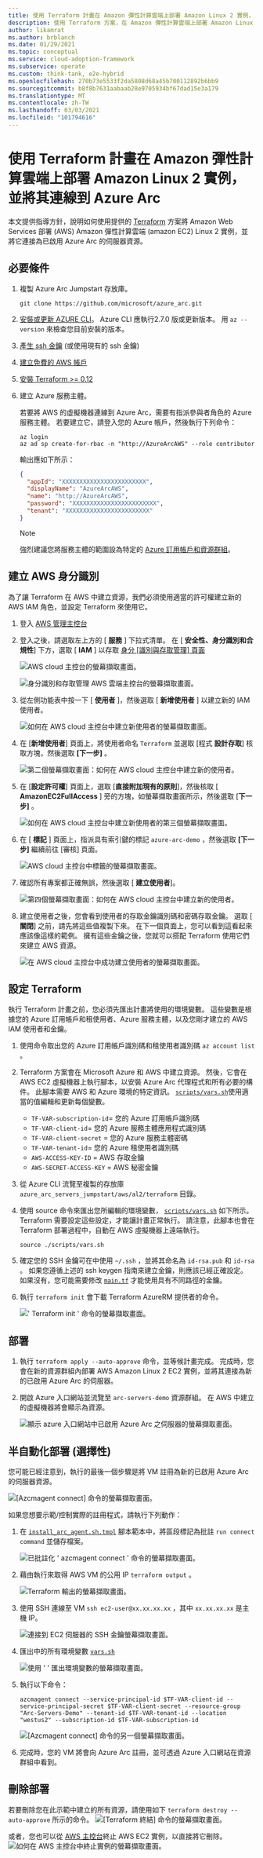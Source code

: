 ```yaml
---
title: 使用 Terraform 計畫在 Amazon 彈性計算雲端上部署 Amazon Linux 2 實例，並將其連線到 Azure Arc
description: 使用 Terraform 方案，在 Amazon 彈性計算雲端上部署 Amazon Linux 2 實例，並將其連線到 Azure Arc。
author: likamrat
ms.author: brblanch
ms.date: 01/29/2021
ms.topic: conceptual
ms.service: cloud-adoption-framework
ms.subservice: operate
ms.custom: think-tank, e2e-hybrid
ms.openlocfilehash: 270b73e5533f2da5808d68a45b700112892b6bb9
ms.sourcegitcommit: b8f8b7631aabaab28e9705934bf67dad15e3a179
ms.translationtype: MT
ms.contentlocale: zh-TW
ms.lasthandoff: 03/03/2021
ms.locfileid: "101794616"
---
```

# <a name="use-a-terraform-plan-to-deploy-an-amazon-linux-2-instance-on-amazon-elastic-compute-cloud-and-connect-it-to-azure-arc"></a>使用 Terraform 計畫在 Amazon 彈性計算雲端上部署 Amazon Linux 2 實例，並將其連線到 Azure Arc

本文提供指導方針，說明如何使用提供的 [Terraform](https://www.terraform.io/) 方案將 Amazon Web Services 部署 (AWS) Amazon 彈性計算雲端 (amazon EC2) Linux 2 實例，並將它連接為已啟用 Azure Arc 的伺服器資源。

## <a name="prerequisites"></a>必要條件

1. 複製 Azure Arc Jumpstart 存放庫。

    ```console
    git clone https://github.com/microsoft/azure_arc.git
    ```

2. [安裝或更新 AZURE CLI](/cli/azure/install-azure-cli)。 Azure CLI 應執行2.7.0 版或更新版本。 用 `az --version` 來檢查您目前安裝的版本。

3. [產生 ssh 金鑰](https://help.github.com/articles/generating-a-new-ssh-key-and-adding-it-to-the-ssh-agent/) (或使用現有的 ssh 金鑰) 

4. [建立免費的 AWS 帳戶](https://aws.amazon.com/premiumsupport/knowledge-center/create-and-activate-aws-account/)

5. [安裝 Terraform >= 0.12](https://learn.hashicorp.com/tutorials/terraform/install-cli)

6. 建立 Azure 服務主體。

    若要將 AWS 的虛擬機器連線到 Azure Arc，需要有指派參與者角色的 Azure 服務主體。 若要建立它，請登入您的 Azure 帳戶，然後執行下列命令：

    ```console
    az login
    az ad sp create-for-rbac -n "http://AzureArcAWS" --role contributor
    ```

    輸出應如下所示：

    ```json
    {
      "appId": "XXXXXXXXXXXXXXXXXXXXXXXX",
      "displayName": "AzureArcAWS",
      "name": "http://AzureArcAWS",
      "password": "XXXXXXXXXXXXXXXXXXXXXXXX",
      "tenant": "XXXXXXXXXXXXXXXXXXXXXXXX"
    }
    ```

    > [!NOTE]
    > 強烈建議您將服務主體的範圍設為特定的 [Azure 訂用帳戶和資源群組](/cli/azure/ad/sp)。

## <a name="create-an-aws-identity"></a>建立 AWS 身分識別

為了讓 Terraform 在 AWS 中建立資源，我們必須使用適當的許可權建立新的 AWS IAM 角色，並設定 Terraform 來使用它。

1. 登入 [AWS 管理主控台](https://console.aws.amazon.com/console/home)

2. 登入之後，請選取左上方的 [ **服務** ] 下拉式清單。 在 [ **安全性、身分識別和合規性**] 下方，選取 [ **IAM** ] 以存取 [身分 [識別與存取管理] 頁面](https://console.aws.amazon.com/iam/home)

    ![AWS cloud 主控台的螢幕擷取畫面。](./media/aws-terraform-al2/al2-aws-console.png)

    ![身分識別和存取管理 AWS 雲端主控台的螢幕擷取畫面。](./media/aws-terraform-al2/al2-aws-iam.png)

3. 從左側功能表中按一下 [ **使用者** ]，然後選取 [ **新增使用者** ] 以建立新的 IAM 使用者。

    ![如何在 AWS cloud 主控台中建立新使用者的螢幕擷取畫面。](./media/aws-terraform-al2/al2-new-user-1.png)

4. 在 [**新增使用者**] 頁面上，將使用者命名 `Terraform` 並選取 [程式 **設計存取**] 核取方塊，然後選取 **[下一步]** 。

    ![第二個螢幕擷取畫面：如何在 AWS cloud 主控台中建立新的使用者。](./media/aws-terraform-al2/al2-new-user-2.png)

5. 在 [**設定許可權**] 頁面上，選取 [**直接附加現有的原則**]，然後核取 [ **AmazonEC2FullAccess** ] 旁的方塊，如螢幕擷取畫面所示，然後選取 [**下一步]** 。

    ![如何在 AWS cloud 主控台中建立新使用者的第三個螢幕擷取畫面。](./media/aws-terraform-al2/al2-new-user-3.png)

6. 在 [ **標記** ] 頁面上，指派具有索引鍵的標記 `azure-arc-demo` ，然後選取 **[下一步]** 繼續前往 [審核] 頁面。

    ![AWS cloud 主控台中標籤的螢幕擷取畫面。](./media/aws-terraform-al2/al2-tags.png)

7. 確認所有專案都正確無誤，然後選取 [ **建立使用者**]。

    ![第四個螢幕擷取畫面：如何在 AWS cloud 主控台中建立新的使用者。](./media/aws-terraform-al2/al2-new-user-4.png)

8. 建立使用者之後，您會看到使用者的存取金鑰識別碼和密碼存取金鑰。 選取 [ **關閉**] 之前，請先將這些值複製下來。 在下一個頁面上，您可以看到這看起來應該像這樣的範例。 擁有這些金鑰之後，您就可以搭配 Terraform 使用它們來建立 AWS 資源。

    ![在 AWS cloud 主控台中成功建立使用者的螢幕擷取畫面。](./media/aws-terraform-al2/al2-new-user-5.png)

## <a name="configure-terraform"></a>設定 Terraform

執行 Terraform 計畫之前，您必須先匯出計畫將使用的環境變數。 這些變數是根據您的 Azure 訂用帳戶和租使用者、Azure 服務主體，以及您剛才建立的 AWS IAM 使用者和金鑰。

1. 使用命令取出您的 Azure 訂用帳戶識別碼和租使用者識別碼 `az account list` 。

2. Terraform 方案會在 Microsoft Azure 和 AWS 中建立資源。 然後，它會在 AWS EC2 虛擬機器上執行腳本，以安裝 Azure Arc 代理程式和所有必要的構件。 此腳本需要 AWS 和 Azure 環境的特定資訊。 [`scripts/vars.sh`](https://github.com/microsoft/azure_arc/blob/main/azure_arc_servers_jumpstart/aws/AL2/terraform/scripts/vars.sh)使用適當的值編輯和更新每個變數。

    - `TF-VAR-subscription-id`= 您的 Azure 訂用帳戶識別碼
    - `TF-VAR-client-id`= 您的 Azure 服務主體應用程式識別碼
    - `TF-VAR-client-secret` = 您的 Azure 服務主體密碼
    - `TF-VAR-tenant-id`= 您的 Azure 租使用者識別碼
    - `AWS-ACCESS-KEY-ID` = AWS 存取金鑰
    - `AWS-SECRET-ACCESS-KEY` = AWS 秘密金鑰

3. 從 Azure CLI 流覽至複製的存放庫 `azure_arc_servers_jumpstart/aws/al2/terraform` 目錄。

4. 使用 source 命令來匯出您所編輯的環境變數， [`scripts/vars.sh`](https://github.com/microsoft/azure_arc/blob/main/azure_arc_servers_jumpstart/aws/AL2/terraform/scripts/vars.sh) 如下所示。 Terraform 需要設定這些設定，才能讓計畫正常執行。 請注意，此腳本也會在 Terraform 部署過程中，自動在 AWS 虛擬機器上遠端執行。

    ```console
    source ./scripts/vars.sh
    ```

5. 確定您的 SSH 金鑰可在中使用 `~/.ssh` ，並將其命名為 `id-rsa.pub` 和 `id-rsa` 。 如果您遵循上述的 ssh keygen 指南來建立金鑰，則應該已經正確設定。 如果沒有，您可能需要修改 [`main.tf`](https://github.com/microsoft/azure_arc/blob/main/azure_arc_servers_jumpstart/aws/AL2/terraform/main.tf) 才能使用具有不同路徑的金鑰。

6. 執行 `terraform init` 會下載 Terraform AzureRM 提供者的命令。

    ![' Terraform init ' 命令的螢幕擷取畫面。](./media/aws-terraform-al2/al2-terraform-init.png)

## <a name="deployment"></a>部署

1. 執行 `terraform apply --auto-approve` 命令，並等候計畫完成。 完成時，您會在新的資源群組內部署 AWS Amazon Linux 2 EC2 實例，並將其連接為新的已啟用 Azure Arc 的伺服器。

2. 開啟 Azure 入口網站並流覽至 `arc-servers-demo` 資源群組。 在 AWS 中建立的虛擬機器將會顯示為資源。

    ![顯示 azure 入口網站中已啟用 Azure Arc 之伺服器的螢幕擷取畫面。](./media/aws-terraform-al2/al2-server.png)

## <a name="semi-automated-deployment-optional"></a>半自動化部署 (選擇性) 

您可能已經注意到，執行的最後一個步驟是將 VM 註冊為新的已啟用 Azure Arc 的伺服器資源。

  ![[Azcmagent connect] 命令的螢幕擷取畫面。](./media/aws-terraform-al2/al2-azcmagent.png)

如果您想要示範/控制實際的註冊程式，請執行下列動作：

1. 在 [`install_arc_agent.sh.tmpl`](https://github.com/microsoft/azure_arc/blob/main/azure_arc_servers_jumpstart/aws/AL2/terraform/scripts/install_arc_agent.sh.tmpl) 腳本範本中，將區段標記為批註 `run connect command` 並儲存檔案。

    ![已批註化 ' azcmagent connect ' 命令的螢幕擷取畫面。](./media/aws-terraform-al2/al2-azcmagent-commented.png)

2. 藉由執行來取得 AWS VM 的公用 IP `terraform output` 。

    ![Terraform 輸出的螢幕擷取畫面。](./media/aws-terraform-al2/al2-terraform-output.png)

3. 使用 SSH 連線至 VM `ssh ec2-user@xx.xx.xx.xx` ，其中 `xx.xx.xx.xx` 是主機 IP。

    ![連接到 EC2 伺服器的 SSH 金鑰螢幕擷取畫面。](./media/aws-terraform-al2/al2-ssh.png)

4. 匯出中的所有環境變數 [`vars.sh`](https://github.com/microsoft/azure_arc/blob/main/azure_arc_servers_jumpstart/aws/AL2/terraform/scripts/vars.sh)

    ![使用 ' ' 匯出環境變數的螢幕擷取畫面。](./media/aws-terraform-al2/al2-export-variables.png)

5. 執行以下命令：

    ```console
    azcmagent connect --service-principal-id $TF-VAR-client-id --service-principal-secret $TF-VAR-client-secret --resource-group "Arc-Servers-Demo" --tenant-id $TF-VAR-tenant-id --location "westus2" --subscription-id $TF-VAR-subscription-id
    ```

    ![[Azcmagent connect] 命令的另一個螢幕擷取畫面。](./media/aws-terraform-al2/al2-azcmagent-2.png)

6. 完成時，您的 VM 將會向 Azure Arc 註冊，並可透過 Azure 入口網站在資源群組中看到。

## <a name="delete-the-deployment"></a>刪除部署

若要刪除您在此示範中建立的所有資源，請使用如下 `terraform destroy --auto-approve` 所示的命令。
    ![[Terraform 終結] 命令的螢幕擷取畫面。](./media/aws-terraform-al2/al2-terraform-destroy.png)

或者，您也可以從 [AWS 主控台](https://console.aws.amazon.com/ec2/v2/home)終止 AWS EC2 實例，以直接將它刪除。
    ![如何在 AWS 主控台中終止實例的螢幕擷取畫面。](./media/aws-terraform-al2/al2-terminate.png)
